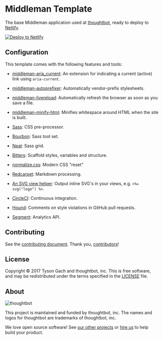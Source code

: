 # Middleman Template

The base Middleman application used at [thoughtbot], ready to deploy
to [Netlify].

[![Deploy to Netlify](https://www.netlify.com/img/deploy/button.svg)](https://app.netlify.com/start/deploy?repository=https://github.com/thoughtbot/middleman-template)

  [thoughtbot]: https://thoughtbot.com/
  [Netlify]: https://www.netlify.com/

## Configuration

This template comes with the following features and tools:

- [middleman-aria_current]: An extension for indicating a current (active) link
  using `aria-current`.
- [middleman-autoprefixer]: Automatically vendor-prefix stylesheets.
- [middleman-livereload]: Automatically refresh the browser as soon as you save
  a file.
- [middleman-minify-html]: Minifies whitespace around HTML when the site is
  built.
- [Sass]: CSS pre-processor.
- [Bourbon]: Sass tool set.
- [Neat]: Sass grid.
- [Bitters]: Scaffold styles, variables and structure.
- [normalize.css]: Modern CSS "reset"
- [Redcarpet]: Markdown processing.
- [An SVG view helper][svg]: Output inline SVG's in your views,
  e.g. `<%= svg("logo") %>`.
- [CircleCI]: Continuous integration.
- [Hound]: Comments on style violations in GitHub pull requests.
- [Segment]: Analytics API.

  [middleman-aria_current]: https://github.com/thoughtbot/middleman-aria_current
  [middleman-autoprefixer]: https://github.com/middleman/middleman-autoprefixer
  [middleman-livereload]: https://github.com/middleman/middleman-livereload
  [middleman-minify-html]: https://github.com/middleman/middleman-minify-html
  [Sass]: https://github.com/sass/sass
  [Bourbon]: https://github.com/thoughtbot/bourbon
  [Neat]: https://github.com/thoughtbot/neat
  [Bitters]: https://github.com/thoughtbot/bitters
  [normalize.css]: https://github.com/necolas/normalize.css/
  [Redcarpet]: https://github.com/vmg/redcarpet
  [svg]: https://github.com/thoughtbot/middleman-template/blob/master/helpers/application_helpers.rb#L18-L25
  [CircleCI]: https://circleci.com/
  [Hound]: https://houndci.com/repos
  [Segment]: https://segment.com/

## Contributing

See the [contributing document].
Thank you, [contributors]!

  [contributing document]: CONTRIBUTING.md
  [contributors]: https://github.com/thoughtbot/middleman-aria_current/graphs/contributors

## License

Copyright © 2017 Tyson Gach and thoughtbot, inc. This is free software, and may
be redistributed under the terms specified in the [LICENSE] file.

  [license]: LICENSE.md

## About

![thoughtbot](http://presskit.thoughtbot.com/images/thoughtbot-logo-for-readmes.svg)

This project is maintained and funded by thoughtbot, inc. The names and logos
for thoughtbot are trademarks of thoughtbot, inc.

We love open source software! See [our other projects][community] or
[hire us][hire] to help build your product.

  [community]: https://thoughtbot.com/community?utm_source=github
  [hire]: https://thoughtbot.com/hire-us?utm_source=github
